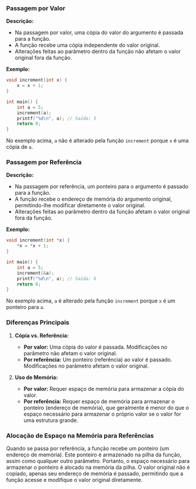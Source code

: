 ### Passagem por Valor

**Descrição:**

- Na passagem por valor, uma cópia do valor do argumento é passada para a função.
- A função recebe uma cópia independente do valor original.
- Alterações feitas ao parâmetro dentro da função não afetam o valor original fora da função.

**Exemplo:**
```c
void increment(int x) {
    x = x + 1;
}

int main() {
    int a = 5;
    increment(a);
    printf("%d\n", a); // Saída: 5
    return 0;
}
```
No exemplo acima, `a` não é alterado pela função `increment` porque `x` é uma cópia de `a`.

### Passagem por Referência

**Descrição:**

- Na passagem por referência, um ponteiro para o argumento é passado para a função.
- A função recebe o endereço de memória do argumento original, permitindo-lhe modificar diretamente o valor original.
- Alterações feitas ao parâmetro dentro da função afetam o valor original fora da função.

**Exemplo:**
```c
void increment(int *x) {
    *x = *x + 1;
}

int main() {
    int a = 5;
    increment(&a);
    printf("%d\n", a); // Saída: 6
    return 0;
}
```
No exemplo acima, `a` é alterado pela função `increment` porque `x` é um ponteiro para `a`.

### Diferenças Principais

1. **Cópia vs. Referência:**
    
    - **Por valor:** Uma cópia do valor é passada. Modificações no parâmetro não afetam o valor original.
    - **Por referência:** Um ponteiro (referência) ao valor é passado. Modificações no parâmetro afetam o valor original.
2. **Uso de Memória:**
    
    - **Por valor:** Requer espaço de memória para armazenar a cópia do valor.
    - **Por referência:** Requer espaço de memória para armazenar o ponteiro (endereço de memória), que geralmente é menor do que o espaço necessário para armazenar o próprio valor se o valor for uma estrutura grande.

### Alocação de Espaço na Memória para Referências

Quando se passa por referência, a função recebe um ponteiro (um endereço de memória). Este ponteiro é armazenado na pilha da função, assim como qualquer outro parâmetro. Portanto, o espaço necessário para armazenar o ponteiro é alocado na memória da pilha. O valor original não é copiado, apenas seu endereço de memória é passado, permitindo que a função acesse e modifique o valor original diretamente.